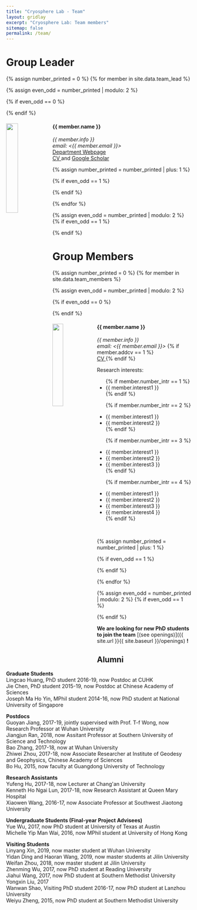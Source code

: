 ```yaml
---
title: "Cryosphere Lab - Team"
layout: gridlay
excerpt: "Cryosphere Lab: Team members"
sitemap: false
permalink: /team/
---
```


# Group Leader

{% assign number_printed = 0 %}
{% for member in site.data.team_lead %}

{% assign even_odd = number_printed | modulo: 2 %}

{% if even_odd == 0 %}
<div class="row">
{% endif %}

<div class="col-sm-8 clearfix">
  <img src="{{ site.url }}{{ site.baseurl }}/images/people/{{ member.photo }}" class="img-responsive" width="25%" style="float: left" />
  <h4>{{ member.name }}</h4>
  <i>{{ member.info }}<br>email: <{{ member.email }}></i> 
  <br>
  <a href="http://www.cuhk.edu.hk/sci/essc/people/liu.html"> Department Webpage </a>
  <br>
  <a href="{{ site.url }}{{ site.baseurl }}/assets/{{ member.cv }}"> CV </a> and  <a href="https://scholar.google.com.hk/citations?user=5VBaQTIAAAAJ&hl=en"> Google Scholar </a>
</div>

{% assign number_printed = number_printed | plus: 1 %}

{% if even_odd == 1 %}
</div>
{% endif %}

{% endfor %}

{% assign even_odd = number_printed | modulo: 2 %}
{% if even_odd == 1 %}
</div>
{% endif %}


# Group Members

{% assign number_printed = 0 %}
{% for member in site.data.team_members %}

{% assign even_odd = number_printed | modulo: 2 %}

{% if even_odd == 0 %}
<div class="row">
{% endif %}

<div class="col-sm-8 clearfix">
  <img src="{{ site.url }}{{ site.baseurl }}/images/people/{{ member.photo }}" class="img-responsive" width="24%" style="float: left" />
  <h4>{{ member.name }}</h4>
  <i>{{ member.info }}<br>email: <{{ member.email }}></i> {% if member.addcv == 1 %} <br><a href="{{ site.url }}{{ site.baseurl }}/assets/{{ member.cv }}"> CV </a> {% endif %}
  <p class="mb-0"> Research interests:</p>
  <ul style="overflow: hidden" padding-left="0em" margin-top="-10px">
  {% if member.number_intr == 1 %}
  <li> {{ member.interest1 }} </li>
  {% endif %}

  {% if member.number_intr == 2 %}
  <li> {{ member.interest1 }} </li>
  <li> {{ member.interest2 }} </li>
  {% endif %}

  {% if member.number_intr == 3 %}
  <li> {{ member.interest1 }} </li>
  <li> {{ member.interest2 }} </li>
  <li> {{ member.interest3 }} </li>
  {% endif %}

  {% if member.number_intr == 4 %}
  <li> {{ member.interest1 }} </li>
  <li> {{ member.interest2 }} </li>
  <li> {{ member.interest3 }} </li>
  <li> {{ member.interest4 }} </li>
  {% endif %}
  </ul>
  <br>
</div>

{% assign number_printed = number_printed | plus: 1 %}

{% if even_odd == 1 %}
</div>
{% endif %}

{% endfor %}

{% assign even_odd = number_printed | modulo: 2 %}
{% if even_odd == 1 %}
</div>
{% endif %}


 **We are looking for new PhD students to join the team** [(see openings)]({{ site.url }}{{ site.baseurl }}/openings) **!**

## Alumni
**Graduate Students**<br />
Lingcao Huang, PhD student 2016-19, now Postdoc at CUHK <br />
Jie Chen, PhD student 2015-19, now Postdoc at Chinese Academy of Sciences <br />
Joseph Ma Ho Yin, MPhil student 2014-16, now PhD student at National University of Singapore <br />

**Postdocs**<br />
Guoyan Jiang, 2017-19, jointly supervised with Prof. T-f Wong, now Research Professor at Wuhan University <br />
Jiangjun Ran, 2018, now Assitant Professor at Southern University of Science and Technology <br />
Bao Zhang, 2017-18, now at Wuhan University <br />
Zhiwei Zhou, 2017-18, now Associate Researcher at Institute of Geodesy and Geophysics, Chinese Academy of Sciences <br />
Bo Hu, 2015, now faculty at Guangdong University of Technology <br />

**Research Assistants**<br />
Yufeng Hu, 2017-18, now Lecturer at Chang'an University <br />
Kenneth Ho Ngai Lun, 2017-18, now Research Assistant at Queen Mary Hospital <br />
Xiaowen Wang, 2016-17, now Associate Professor at Southwest Jiaotong University <br />

**Undergraduate Students (Final-year Project Advisees)**<br />
Yue Wu, 2017, now PhD student at University of Texas at Austin <br />
Michelle Yip Man Wai, 2016, now MPhil student at University of Hong Kong <br />

**Visiting Students**<br />
Linyang Xin, 2019, now master student at Wuhan University <br />
Yidan Ding and Haoran Wang, 2019, now master students at Jilin University <br />
Weifan Zhou, 2018, now master student at Jilin University <br />
Zhenming Wu, 2017, now PhD student at Reading University <br />
Jiahui Wang, 2017, now PhD student at Southern Methodist University <br />
Yongxin Liu, 2017 <br />
Wanwan Shao, Visiting PhD student 2016-17, now PhD student at Lanzhou University <br />
Weiyu Zheng, 2015, now PhD student at Southern Methodist University <br />
